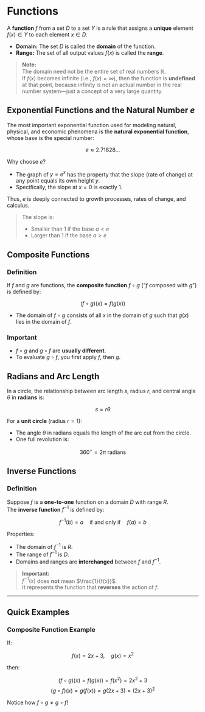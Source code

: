 # Functions

A **function** $f$ from a set $D$ to a set $Y$ is a rule that assigns a **unique** element $f(x) \in Y$ to each element $x \in D$.

- **Domain:** The set $D$ is called the **domain** of the function.
- **Range:** The set of all output values $f(x)$ is called the **range**.

> **Note:**  
> The domain need not be the entire set of real numbers $\mathbb{R}$.  
> If $f(x)$ becomes infinite (i.e., $f(x) = \infty$), then the function is **undefined** at that point, because infinity is not an actual number in the real number system—just a concept of a very large quantity.

## Exponential Functions and the Natural Number $e$

The most important exponential function used for modeling natural, physical, and economic phenomena is the **natural exponential function**, whose base is the special number:

$$
e \approx 2.71828\ldots
$$

Why choose $e$?  

- The graph of $y = e^x$ has the property that the slope (rate of change) at any point equals its own height $y$.
- Specifically, the slope at $x = 0$ is exactly 1.

Thus, $e$ is deeply connected to growth processes, rates of change, and calculus.

> The slope is:
>
> - Smaller than 1 if the base $a < e$
> - Larger than 1 if the base $a > e$

## Composite Functions

### Definition

If $f$ and $g$ are functions, the **composite function** $f \circ g$ (“$f$ composed with $g$”) is defined by:

$$
(f \circ g)(x) = f(g(x))
$$

- The domain of $f \circ g$ consists of all $x$ in the domain of $g$ such that $g(x)$ lies in the domain of $f$.

### Important

- $f \circ g$ and $g \circ f$ are **usually different**.
- To evaluate $g \circ f$, you first apply $f$, then $g$.

## Radians and Arc Length

In a circle, the relationship between arc length $s$, radius $r$, and central angle $\theta$ in **radians** is:

$$
s = r\theta
$$

For a **unit circle** (radius $r = 1$):

- The angle $\theta$ in radians equals the length of the arc cut from the circle.
- One full revolution is:

$$
360^\circ = 2\pi \text{ radians}
$$

## Inverse Functions

### Definition

Suppose $f$ is a **one-to-one** function on a domain $D$ with range $R$.  
The **inverse function** $f^{-1}$ is defined by:

$$
f^{-1}(b) = a \quad \text{if and only if} \quad f(a) = b
$$

Properties:

- The domain of $f^{-1}$ is $R$.
- The range of $f^{-1}$ is $D$.
- Domains and ranges are **interchanged** between $f$ and $f^{-1}$.

> **Important:**  
> $f^{-1}(x)$ does **not** mean $\frac{1}{f(x)}$.  
> It represents the function that **reverses** the action of $f$.

---

## Quick Examples

### Composite Function Example

If:

$$
f(x) = 2x + 3, \quad g(x) = x^2
$$

then:

$$
(f \circ g)(x) = f(g(x)) = f(x^2) = 2x^2 + 3
$$
$$
(g \circ f)(x) = g(f(x)) = g(2x + 3) = (2x + 3)^2
$$

Notice how $f \circ g \neq g \circ f$!
